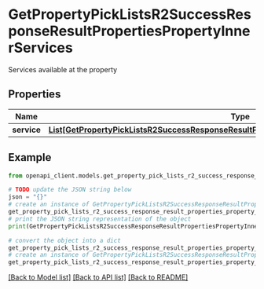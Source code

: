 # GetPropertyPickListsR2SuccessResponseResultPropertiesPropertyInnerServices

Services available at the property

## Properties

Name | Type | Description | Notes
------------ | ------------- | ------------- | -------------
**service** | [**List[GetPropertyPickListsR2SuccessResponseResultPropertiesPropertyInnerServicesServiceInner]**](GetPropertyPickListsR2SuccessResponseResultPropertiesPropertyInnerServicesServiceInner.md) |  | 

## Example

```python
from openapi_client.models.get_property_pick_lists_r2_success_response_result_properties_property_inner_services import GetPropertyPickListsR2SuccessResponseResultPropertiesPropertyInnerServices

# TODO update the JSON string below
json = "{}"
# create an instance of GetPropertyPickListsR2SuccessResponseResultPropertiesPropertyInnerServices from a JSON string
get_property_pick_lists_r2_success_response_result_properties_property_inner_services_instance = GetPropertyPickListsR2SuccessResponseResultPropertiesPropertyInnerServices.from_json(json)
# print the JSON string representation of the object
print(GetPropertyPickListsR2SuccessResponseResultPropertiesPropertyInnerServices.to_json())

# convert the object into a dict
get_property_pick_lists_r2_success_response_result_properties_property_inner_services_dict = get_property_pick_lists_r2_success_response_result_properties_property_inner_services_instance.to_dict()
# create an instance of GetPropertyPickListsR2SuccessResponseResultPropertiesPropertyInnerServices from a dict
get_property_pick_lists_r2_success_response_result_properties_property_inner_services_from_dict = GetPropertyPickListsR2SuccessResponseResultPropertiesPropertyInnerServices.from_dict(get_property_pick_lists_r2_success_response_result_properties_property_inner_services_dict)
```
[[Back to Model list]](../README.md#documentation-for-models) [[Back to API list]](../README.md#documentation-for-api-endpoints) [[Back to README]](../README.md)


